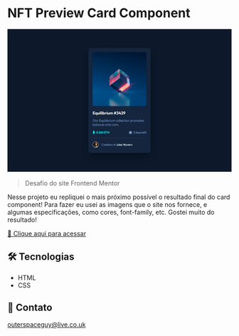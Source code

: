 # NFT Preview Card Component 

![preview](./.github/preview.png)

> Desafio do site Frontend Mentor

Nesse projeto eu repliquei o mais próximo possível o resultado final do card component! Para fazer eu usei as imagens que o site nos fornece, e algumas especificações, como cores, font-family, etc. Gostei muito do resultado!

[🔗 Clique aqui para acessar](https://filipesantos07.github.io/NFT-preview-card-component/)

## 🛠️ Tecnologias

- HTML
- CSS

## 💛 Contato

outerspaceguy@live.co.uk

